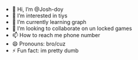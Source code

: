 - 👋 Hi, I’m @Josh-doy
- 👀 I’m interested in tiys
- 🌱 I’m currently learning graph
- 💞️ I’m looking to collaborate on un locked games
- 📫 How to reach me phone number
- 😄 Pronouns: bro/cuz
- ⚡ Fun fact: im pretty dumb

<!---
Josh-doy/Josh-doy is a ✨ special ✨ repository because its `README.md` (this file) appears on your GitHub profile.
You can click the Preview link to take a look at your changes.
--->
